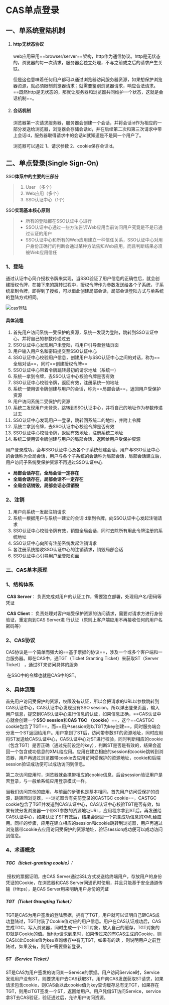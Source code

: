 # 					CAS单点登录

## 一、单系统登陆机制

1. #### http无状态协议

   web应用采用==browser/server==架构，http作为通信协议。http是无状态的，浏览器的每一次请求，服务器会独立处理，不与之前或之后的请求产生关联。

   但是这也意味着任何用户都可以通过浏览器访问服务器资源，如果想保护浏览器资源，就必须限制浏览器请求；就需要鉴别浏览器请求，响应合法请求。==既然http是无状态的，那就让服务器和浏览器共同维护一个状态，这就是会话机制==。

2. #### 会话机制

   浏览器第一次请求服务器，服务器会创建一个会话，并将会话id作为相应的一部分发送给浏览器，浏览器会存储会话id，并在后续第二次和第三次请求中带上会话id，服务器取得请求中的会话id就知道是不是同一个用户了。

   浏览器可以通过  1、请求参数 2、cookie保存会话id。

## 二、单点登录(Single Sign-On)

SSO**体系中的主要的三部分**

> 1. User （多个）
> 2. Web应用（多个）
> 3. SSO认证中心（1个）

SSO**实现基本核心原则**

> - 所有的登陆都在SSO认证中心进行
> - SSO认证中心通过一些方法告诉Web应用当前访问用户究竟是不是已通过认证的用户
> - SSO认证中心和所有的Web应用建立一种信任关系，SSO认证中心对用户身份正确行的判断会通过某种方法告知Web应用，而且判断结果必须被Web应用信任

### 1、登陆

​		通过认证中心简介授权令牌来实现，当SSO验证了用户信息的正确性后，就会创建授权令牌，在接下来的跳转过程中，授权令牌作为参数发送给各个子系统，子系统拿到令牌，即得到了授权，可以借此创建局部会话，局部会话登陆方式与单系统的登陆方式相同。

<img src="C:\Users\刘修恒\Desktop\csdn\图片\cas登陆.png" alt="cas登陆"  />

#### 具体流程

1. 首先用户访问系统一受保护的资源，系统一发现为登陆，跳转到SSO认证中心，并将自己的参数传递过去
2. SSO认证中心发现用户未登陆，将用户引导至登陆页面
3. 用户输入用户名和密码提交至SSO认证中心
4. SSO认证中心校验用户信息，创建用户与SSO认证中心之间的对话，称为==全局对话==，同时==创建授权令牌==
5. SSO认证中心带着令牌跳转最初的请求地址（系统一)
6. 系统一拿到令牌，去SSO认证中心校验令牌是否有效
7. SSO认证中心校验令牌，返回有效，注册系统一的地址
8. 系统一使用该令牌创建与用户的会话，称为==局部会话==，返回用户受保护资源
9. 用户访问系统二受保护的资源
10. 系统二发现用户未登录，跳转到SSO认证中心，并将自己的地址作为参数传递过去
11. SSO认证中心发现用户一登录，跳转回系统二的地址，并附上令牌
12. 系统二拿到令牌，去SSO认证中心校验令牌是否有效
13. SSO认证中心校验令牌，返回有效地址，注册系统二地址
14. 系统二使用该令牌创建与用户的局部会话，返回给用户受保护资源

用户登录成功，会与SSO认证中心及各个子系统创建会话，用户与SSO认证中心的会话称为全局会话，用户与各个子系统的会话称为局部会话，局部会话建立后，用户访问子系统受保护资源不再通过SSO认证中心

- **局部会话存在，全局会话一定存在**
- **全局会话存在，局部会话不一定存在**
- **全局会话销毁，局部会话必须销毁**

### 2、注销

1. 用户向系统一发起注销请求
2. 系统一根据用户与系统一建立的会话id拿到令牌，向SSO认证中心发起注销请求
3. SSO认证中心校验令牌有效，销毁全局会话，同时去除所有用此令牌注册的系统地址
4. SSO认证中心向所有注册系统发起注销请求
5. 各注册系统接收SSO认证中心的注销请求，销毁局部会话
6. SSO认证中心引导用户至登陆页面

### 三、CAS基本原理

### 1、结构体系

​	**CAS Server**： 负责完成对用户的认证工作，需要独立部署，处理用户名/密码等凭证

​	**CAS Client**：  负责处理对客户端受保护资源的访问请求，需要对请求方进行身份验证，重定向到CAS Server进							 行认证（原则上客户端应用不再接收任何的用户名密码等）

### 2、CAS协议

​	CAS协议是一个简单而强大的==基于票据的协议==，涉及一个或多个客户端和一台服务器。即在CAS中，通TGT（Ticket Granting Ticket）来获取ST（Server Ticket） ，通过ST来访问具体的服务

​	在SSO中的令牌也就是CAS中的ST。

### 3、具体流程

​	首先用户访问受保护的资源，权限没有认证，所以会把请求的URL以参数跳转到CAS认证中心，CAS认证中心发现没有SSO session，所以弹出登录页面，输入用户信息，提交到CAS认证中心进行信息的认证，如果信息正确，==CAS认证中心就会创建一个**SSO session**和**CAS TGC （cookie）**==，这个==CASTGC cookie包含了TGT==，而==用户session则以TGT为key创建==，同时服务端会分发一个ST返回给用户。用户拿到了ST后，访问带参数ST的资源地址，同时应用将ST发送给CAS认证中心，CAS认证中心对ST进行校验，同时判断相应的cookie（包含TGT）是否正确（通过先前设定的key），判断ST是否是有效的，结果会返回一个包含成功信息的XML给应用。应用在建立相应的session和cookie跳转到浏览器，用户再通过浏览器带cookie去应用访问受保护的资源地址，cookie和后端session验证成功便可以成功访问到信息。

第二次访问应用时，浏览器就会携带相应的cookie信息，后台session验证用户是否登录，与一般单系统应用登录模式一样。

当我们访问其他的应用，与前面的步骤也是基本相同，首先用户访问受保护的资源，跳转回浏览器，==浏览器含有先前登录的CASTGC cookie==，CASTGC cookie包含了TGT并发送到CAS认证中心，CAS认证中心校验TGT是否有效，如果有效分发浏览器一个带ST参数的资源地址URL，应用程序拿到ST后，再发送给CAS认证中心，如果认证了ST有效后，结果会返回一个包含成功信息的XML给应用。同样的步骤，应用在建立相应的session和cookie跳转到浏览器，用户再通过浏览器带cookie去应用访问受保护的资源地址，验证session成功便可以成功访问到信息。

### 4、术语概念

##### TGC（ticket-granting cookie）：

​	授权的票据证明，由CAS Server通过SSL方式发送给终端用户，存放用户的身份凭证的Cookie，在浏览器和CAS Server间通讯时使用，并且只能基于安全通道传输（Https），是CAS Server用来明确用户身份的凭证

##### TGT（Ticket Grangting Ticket）

​	TGT是CAS为用户签发的登陆票据，拥有了TGT，用户就可以证明自己砸CAS成功登陆过，TGT封装了Cookie值对应的用户信息。用户在CAS认证成功后，CAS生成TGC，写入浏览器，同时生成一个TGT对象，放入自己的缓存，TGT对象的ID就是Cookie的值。当http请求到来时，如果传过来的有CAS生成的Cookie，则CAS以此Cookie值为keu查询缓存中有无TGT，如果有的话 ，则说明用户之前登陆过，如果没有，则用户需要重新登录。

##### ST（Service Ticket）

​	ST是CAS为用户签发的访问某一Service的票据。用户访问Service时，Service发现用户没有ST，则要求用户去CAS获取ST。用户向CAS发送获取ST请求，如果请求包含cookie，则CAS会以此cookie值为key查询缓存总有无TGT，如果存在TGT，则用ciTGT签发一个ST，返回给用户。用户凭借ST访问Service，service拿ST去CAS验证，验证通过后，允许用户访问资源。